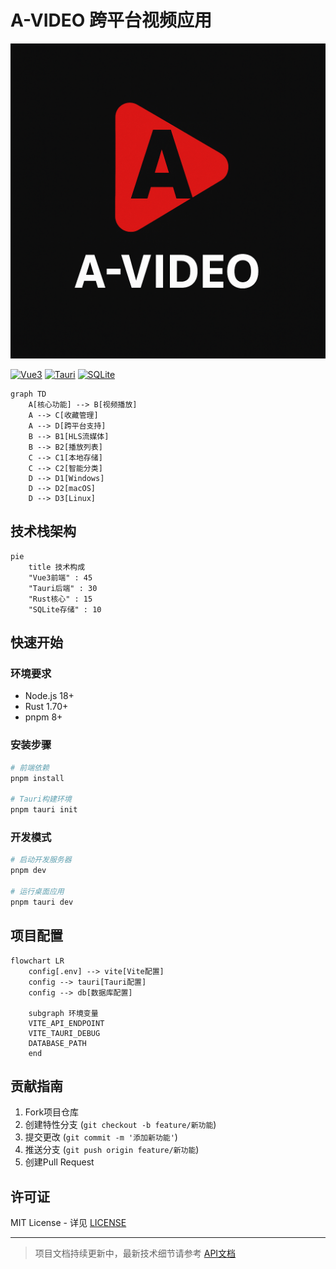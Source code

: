 # A-VIDEO 跨平台视频应用

![Project Banner](public/A-VIDEO.png)

[![Vue3](https://img.shields.io/badge/Vue-3.5%2B-brightgreen)](https://vuejs.org/)
[![Tauri](https://img.shields.io/badge/Tauri-2.5-blue)](https://tauri.app/)
[![SQLite](https://img.shields.io/badge/SQLite-3-green)](https://sqlite.org)

```mermaid
graph TD
    A[核心功能] --> B[视频播放]
    A --> C[收藏管理]
    A --> D[跨平台支持]
    B --> B1[HLS流媒体]
    B --> B2[播放列表]
    C --> C1[本地存储]
    C --> C2[智能分类]
    D --> D1[Windows]
    D --> D2[macOS]
    D --> D3[Linux]
```

## 技术栈架构

```mermaid
pie
    title 技术构成
    "Vue3前端" : 45
    "Tauri后端" : 30
    "Rust核心" : 15
    "SQLite存储" : 10
```

## 快速开始

### 环境要求
- Node.js 18+
- Rust 1.70+
- pnpm 8+

### 安装步骤
```bash
# 前端依赖
pnpm install

# Tauri构建环境
pnpm tauri init
```

### 开发模式
```bash
# 启动开发服务器
pnpm dev

# 运行桌面应用
pnpm tauri dev
```

## 项目配置
```mermaid
flowchart LR
    config[.env] --> vite[Vite配置]
    config --> tauri[Tauri配置]
    config --> db[数据库配置]
    
    subgraph 环境变量
    VITE_API_ENDPOINT
    VITE_TAURI_DEBUG
    DATABASE_PATH
    end
```

## 贡献指南

1. Fork项目仓库
2. 创建特性分支 (`git checkout -b feature/新功能`)
3. 提交更改 (`git commit -m '添加新功能'`)
4. 推送分支 (`git push origin feature/新功能`)
5. 创建Pull Request

## 许可证
MIT License - 详见 [LICENSE](LICENSE)

---

> 项目文档持续更新中，最新技术细节请参考 [API文档](src/API.txt)
